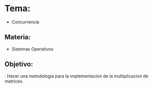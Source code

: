 # Tema: 
- Concurrencia
## Materia:
- Sistemas Operativos
## Objetivo:
. Hacer una metodologia para la implementacion de la multiplicacion de matrices.
